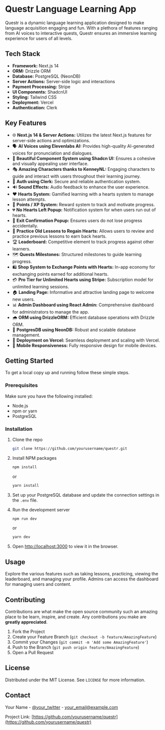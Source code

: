 # Questr Language Learning App

Questr is a dynamic language learning application designed to make language acquisition engaging and fun. With a plethora of features ranging from AI voices to interactive quests, Questr ensures an immersive learning experience for users of all levels.

## Tech Stack

- **Framework:** Next.js 14
- **ORM:** Drizzle ORM
- **Database:** PostgreSQL (NeonDB)
- **Server Actions:** Server-side logic and interactions
- **Payment Processing:** Stripe
- **UI Components:** ShadcnUI
- **Styling:** Tailwind CSS
- **Deployment:** Vercel
- **Authentication:** Clerk

## Key Features

- 🌐 **Next.js 14 & Server Actions:** Utilizes the latest Next.js features for server-side actions and optimizations.
- 🗣 **AI Voices using Elevenlabs AI:** Provides high-quality AI-generated voices for pronunciation and dialogues.
- 🎨 **Beautiful Component System using Shadcn UI:** Ensures a cohesive and visually appealing user interface.
- 🎭 **Amazing Characters thanks to KenneyNL:** Engaging characters to guide and interact with users throughout their learning journey.
- 🔐 **Auth using Clerk:** Secure and reliable authentication system.
- 🔊 **Sound Effects:** Audio feedback to enhance the user experience.
- ❤️ **Hearts System:** Gamified learning with a hearts system to manage lesson attempts.
- 🌟 **Points / XP System:** Reward system to track and motivate progress.
- 💔 **No Hearts Left Popup:** Notification system for when users run out of hearts.
- 🚪 **Exit Confirmation Popup:** Ensures users do not lose progress accidentally.
- 🔄 **Practice Old Lessons to Regain Hearts:** Allows users to review and practice previous lessons to earn back hearts.
- 🏆 **Leaderboard:** Competitive element to track progress against other learners.
- 🗺 **Quests Milestones:** Structured milestones to guide learning progress.
- 🛍 **Shop System to Exchange Points with Hearts:** In-app economy for exchanging points earned for additional hearts.
- 💳 **Pro Tier for Unlimited Hearts using Stripe:** Subscription model for unlimited learning sessions.
- 🏠 **Landing Page:** Informative and attractive landing page to welcome new users.
- 📊 **Admin Dashboard using React Admin:** Comprehensive dashboard for administrators to manage the app.
- 🌧 **ORM using DrizzleORM:** Efficient database operations with Drizzle ORM.
- 💾 **PostgresDB using NeonDB:** Robust and scalable database management.
- 🚀 **Deployment on Vercel:** Seamless deployment and scaling with Vercel.
- 📱 **Mobile Responsiveness:** Fully responsive design for mobile devices.

## Getting Started

To get a local copy up and running follow these simple steps.

### Prerequisites

Make sure you have the following installed:

- Node.js
- npm or yarn
- PostgreSQL

### Installation

1. Clone the repo

   ```sh
   git clone https://github.com/yourusername/questr.git
   ```

2. Install NPM packages

   ```sh
   npm install
   ```

   or

   ```sh
   yarn install
   ```

3. Set up your PostgreSQL database and update the connection settings in the `.env` file.

4. Run the development server

   ```sh
   npm run dev
   ```

   or

   ```sh
   yarn dev
   ```

5. Open [http://localhost:3000](http://localhost:3000) to view it in the browser.

## Usage

Explore the various features such as taking lessons, practicing, viewing the leaderboard, and managing your profile. Admins can access the dashboard for managing users and content.

## Contributing

Contributions are what make the open source community such an amazing place to be learn, inspire, and create. Any contributions you make are **greatly appreciated**.

1. Fork the Project
2. Create your Feature Branch (`git checkout -b feature/AmazingFeature`)
3. Commit your Changes (`git commit -m 'Add some AmazingFeature'`)
4. Push to the Branch (`git push origin feature/AmazingFeature`)
5. Open a Pull Request

## License

Distributed under the MIT License. See `LICENSE` for more information.

## Contact

Your Name - [@your_twitter](https://twitter.com/your_twitter) - <your_email@example.com>

Project Link: [https://github.com/yourusername/questr](https://github.com/yourusername/questr)
